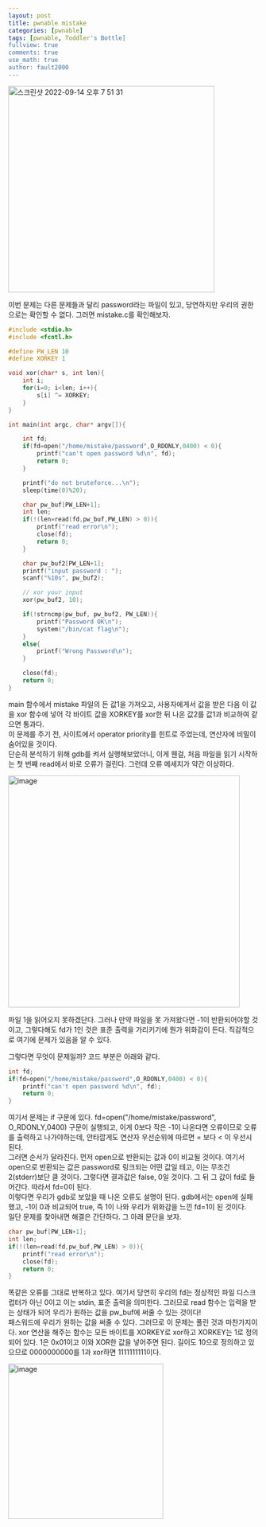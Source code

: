 ```yaml
---
layout: post
title: pwnable mistake
categories: [pwnable]
tags: [pwnable, Toddler's Bottle]
fullview: true
comments: true
use_math: true
author: fault2000
---
```


<img width="415" alt="스크린샷 2022-09-14 오후 7 51 31" src="https://user-images.githubusercontent.com/73513005/190135439-2ff808c0-2214-4654-b7e4-ae8f1a3fa52e.png">

이번 문제는 다른 문제들과 달리 password라는 파일이 있고, 당연하지만 우리의 권한으로는 확인할 수 없다. 그러면 mistake.c를 확인해보자.  

```c
#include <stdio.h>
#include <fcntl.h>

#define PW_LEN 10
#define XORKEY 1

void xor(char* s, int len){
	int i;
	for(i=0; i<len; i++){
		s[i] ^= XORKEY;
	}
}

int main(int argc, char* argv[]){

	int fd;
	if(fd=open("/home/mistake/password",O_RDONLY,0400) < 0){
		printf("can't open password %d\n", fd);
		return 0;
	}

	printf("do not bruteforce...\n");
	sleep(time(0)%20);

	char pw_buf[PW_LEN+1];
	int len;
	if(!(len=read(fd,pw_buf,PW_LEN) > 0)){
		printf("read error\n");
		close(fd);
		return 0;
	}

	char pw_buf2[PW_LEN+1];
	printf("input password : ");
	scanf("%10s", pw_buf2);

	// xor your input
	xor(pw_buf2, 10);

	if(!strncmp(pw_buf, pw_buf2, PW_LEN)){
		printf("Password OK\n");
		system("/bin/cat flag\n");
	}
	else{
		printf("Wrong Password\n");
	}

	close(fd);
	return 0;
}
```

main 함수에서 mistake 파일의 든 값1을 가져오고, 사용자에게서 값을 받은 다음 이 값을 xor 함수에 넣어 각 바이트 값을 XORKEY를 xor한 뒤 나온 값2를 값1과 비교하여 같으면 통과다.  
이 문제를 주기 전, 사이트에서 operator priority를 힌트로 주었는데, 연산자에 비밀이 숨어있을 것이다.  
단순히 분석하기 위해 gdb를 켜서 실행해보았더니, 이게 웬걸, 처음 파일을 읽기 시작하는 첫 번째 read에서 바로 오류가 걸린다. 그런데 오류 메세지가 약간 이상하다. 

<img width="466" alt="image" src="https://user-images.githubusercontent.com/73513005/190143214-3ab7be30-d7b2-47f4-a470-b771b329e5c7.png">

파일 1을 읽어오지 못하겠단다. 그러나 만약 파일을 못 가져왔다면 -1이 반환되어야할 것이고, 그렇다해도 fd가 1인 것은 표준 출력을 가리키기에 뭔가 위화감이 든다. 직감적으로 여기에 문제가 있음을 알 수 있다.  

그렇다면 무엇이 문제일까? 코드 부분은 아래와 같다.  

```c
int fd;
if(fd=open("/home/mistake/password",O_RDONLY,0400) < 0){
    printf("can't open password %d\n", fd);
    return 0;
}
```

여기서 문제는 if 구문에 있다. fd=open("/home/mistake/password", O_RDONLY,0400) 구문이 실행되고, 이게 0보다 작은 -1이 나온다면 오류이므로 오류를 출력하고 나가야하는데, 안타깝게도 연산자 우선순위에 따르면 = 보다 < 이 우선시 된다.  
그러면 순서가 달라진다. 먼저 open으로 반환되는 값과 0이 비교될 것이다. 여기서 open으로 반환되는 값은 password로 링크되는 어떤 값일 테고, 이는 무조건 2(stderr)보단 클 것이다. 그렇다면 결과값은 false, 0일 것이다. 그 뒤 그 값이 fd로 들어간다. 따라서 fd=0이 된다.  
이렇다면 우리가 gdb로 보았을 때 나온 오류도 설명이 된다. gdb에서는 open에 실패했고, -1이 0과 비교되어 true, 즉 1이 나와 우리가 위화감을 느낀 fd=1이 된 것이다.  
일단 문제를 찾아내면 해결은 간단하다. 그 아래 문단을 보자.  

```c
char pw_buf[PW_LEN+1];
int len;
if(!(len=read(fd,pw_buf,PW_LEN) > 0)){
    printf("read error\n");
    close(fd);
    return 0;
}
```

똑같은 오류를 그대로 반복하고 있다. 여기서 당연히 우리의 fd는 정상적인 파일 디스크럽터가 아닌 0이고 이는 stdin, 표준 출력을 의미한다. 그러므로 read 함수는 입력을 받는 상태가 되어 우리가 원하는 값을 pw_buf에 써줄 수 있는 것이다!  
패스워드에 우리가 원하는 값을 써줄 수 있다. 그러므로 이 문제는 풀린 것과 마찬가지이다. xor 연산을 해주는 함수는 모든 바이트를 XORKEY로 xor하고 XORKEY는 1로 정의되어 있다. 1은 0x01이고 이와 XOR한 값을 넣어주면 된다. 길이도 10으로 정의하고 있으므로 0000000000를 1과 xor하면 1111111111이다.

<img width="312" alt="image" src="https://user-images.githubusercontent.com/73513005/190204982-cf7af985-fc91-412e-84be-52e392f1ae0e.png">